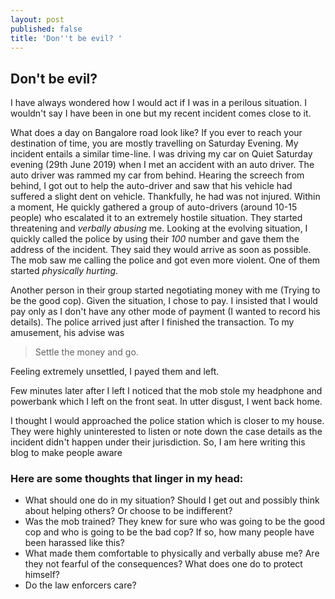 ```yaml
---
layout: post
published: false
title: 'Don''t be evil? '
---
```

## Don't be evil? 

I have always wondered how I would act if I was in a perilous situation. I wouldn't say I have been in one but my recent incident comes close to it.


What does a day on Bangalore road look like? If you ever to reach your destination of time, you are mostly travelling on Saturday Evening. My incident entails a similar time-line. I was driving my car on Quiet Saturday evening (29th June 2019) when I met an accident with an auto driver. The auto driver was rammed my car from behind. Hearing the screech from behind, I got out to help the auto-driver and saw that his vehicle had suffered a slight dent on vehicle. Thankfully, he had was not injured. Within a moment, He quickly gathered a group of auto-drivers (around 10-15 people) who escalated it to an extremely hostile situation. They started threatening and *verbally abusing* me. Looking at the evolving situation, I quickly called the police by using their *100* number and gave them the address of the incident. They said they would arrive as soon as possible. 
The mob saw me calling the police and got even more violent. One of them started *physically hurting*. 

Another person in their group started negotiating money with me (Trying to be the good cop). Given the situation, I chose to pay. I insisted that I would pay only as I don't have any other mode of payment (I wanted to record his details). The police arrived just after I finished the transaction. To my amusement, his advise was 
> Settle the money and go.

Feeling extremely unsettled, I payed them and left.

Few minutes later after I left I noticed that the mob stole my headphone and powerbank which I left on the front seat. In utter disgust, I went back home. 

 I thought I would approached the police station which is closer to my house. They were highly uninterested to listen or note down the case details as the incident didn't happen under their jurisdiction. So, I am here writing this blog to make people aware

### Here are some thoughts that linger in my head:
- What should one do in my situation? Should I get out and possibly think about helping others? Or choose to be indifferent?
- Was the mob trained? They knew for sure who was going to be the good cop and who is going to be the bad cop? If so, how many people have been harassed like this?
- What made them comfortable to physically and verbally abuse me? Are they not fearful of the consequences? What does one do to protect himself?
- Do the law enforcers care?

